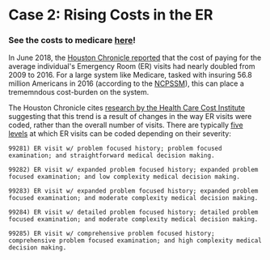 # Case 2: Rising Costs in the ER

### See the costs to medicare <a href="https://jpoles1.github.io/economed/?locale=HOUSTON%2C%20TX&outpatient=Emergency%20dept%20visit%20-%2099281%2CEmergency%20dept%20visit%20-%2099282%2CEmergency%20dept%20visit%20-%2099283%2CEmergency%20dept%20visit%20-%2099284%2CEmergency%20dept%20visit%20-%2099285&inpatient=&pharma" target="_blank">here</a>!

In June 2018, the [Houston Chronicle reported](https://www.houstonchronicle.com/news/houston-texas/houston/article/Cost-of-ER-visits-nearly-doubled-as-fees-are-12970203.php) that the cost of paying for the average individual's Emergency Room (ER) visits had nearly doubled from 2009 to 2016. For a large system like Medicare, tasked with insuring 56.8 million Americans in 2016 (according to the [NCPSSM](http://www.ncpssm.org/our-issues/medicare/medicare-fast-facts/)), this can place a trememndous cost-burden on the system. 

The Houston Chronicle cites [research by the Health Care Cost Institute](http://www.healthcostinstitute.org/healthy-bytes/) suggesting that this trend is a result of changes in the way ER visits were coded, rather than the overall number of visits. There are typically [five levels](http://www.medicalbillingcptmodifiers.com/2013/01/emergency-department-cpt-codes-99281.html) at which ER visits can be coded depending on their severity: 
    
    99281) ER visit w/ problem focused history; problem focused examination; and straightforward medical decision making.
    
    99282) ER visit w/ expanded problem focused history; expanded problem focused examination; and low complexity medical decision making.
    
    99283) ER visit w/ expanded problem focused history; expanded problem focused examination; and moderate complexity medical decision making.

    99284) ER visit w/ detailed problem focused history; detailed problem focused examination; and moderate complexity medical decision making.

    99285) ER visit w/ comprehensive problem focused history; comprehensive problem focused examination; and high complexity medical decision making.